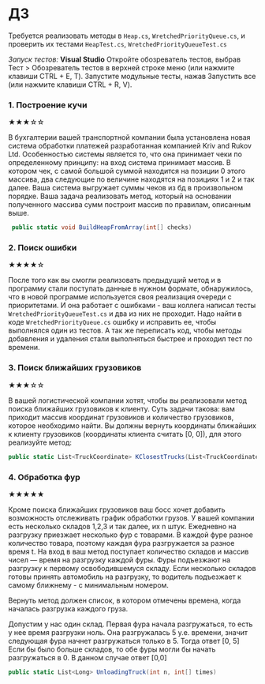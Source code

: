 # ДЗ

Требуется реализовать методы в `Heap.cs`, `WretchedPriorityQueue.cs`, и проверить их тестами `HeapTest.cs`, `WretchedPriorityQueueTest.cs`

*Запуск тестов:* 
**Visual Studio**
Откройте обозреватель тестов, выбрав Тест > Обозреватель тестов в верхней строке меню (или нажмите клавиши CTRL + E, T).
Запустите модульные тесты, нажав Запустить все (или нажмите клавиши CTRL + R, V).

### 1. Построение кучи

★★★☆☆

В бухгалтерии вашей транспортной компании была установлена новая система обработки платежей разработанная компанией
Kriv and Rukov Ltd. Особенностью системы является то, что она принимает чеки по определенному принципу: на вход система 
принимает массив. В котором чек, с самой большой суммой находится на позиции 0 этого массива, два следующие по величине 
находятся на позициях 1 и 2 и так далее. Ваша система выгружает суммы чеков из бд в произвольном порядке. Ваша задача
реализовать метод, который на основании полученного массива сумм построит массив по правилам, описанным выше.

```C#
 public static void BuildHeapFromArray(int[] checks)
```


### 2. Поиск ошибки

★★★★☆

После того как вы смогли реализовать предыдущий метод и в программу стали поступать данные в нужном формате, обнаружилось, 
что в новой программе используется своя реализация очереди с приоритетами. И она работает с ошибками - ваш коллега написал
тесты `WretchedPriorityQueueTest.cs` и два из них не проходит. Надо найти в коде `WretchedPriorityQueue.cs` ошибку
и исправить ее, чтобы выполнялся один из тестов. А так же переписать код, чтобы методы добавления и удаления стали выполняться
быстрее и проходил тест по времени.

### 3. Поиск ближайших грузовиков

★★★☆☆

В вашей логистической компании хотят, чтобы вы реализовали метод поиска ближайших грузовиков к клиенту. Суть задачи такова:
вам приходит массив координат грузовиков и количество грузовиков, которое необходимо найти. Вы должны вернуть координаты ближайших к
клиенту грузовиков (координаты клиента считать [0, 0]), для этого реализуйте метод:

```C#
public static List<TruckCoordinate> KClosestTrucks(List<TruckCoordinate> truckCoordinateList, int k)
```

### 4. Обработка фур

★★★★★

Кроме поиска ближайших грузовиков ваш босс хочет добавить возможность отслеживать график обработки грузов.
У вашей компании есть несколько складов 1,2,3 и так далее, их n штук.
Ежедневно на разгрузку приезжает несколько фур с товарами. В каждой фуре разное количество товара, поэтому каждая фура разгружается
за разное время t.
На вход в ваш метод поступает количество складов и массив чисел — время на разгрузку каждой фуры.
Фуры подъезжают на разгрузку к первому освободившемуся складу. Если несколько складов готовы принять автомобиль на разгрузку, то 
водитель подъезжает к самому ближнему - с минимальным номером.

Вернуть метод должен список, в котором отмечены времена, когда началась разгрузка каждого груза.

Допустим у нас один склад. Первая фура начала разгружаться, то есть у нее время разгрузки ноль. Она разгружалась 5 у.е. времени,
значит следующая фура начнет разгружаться только в 5. Тогда ответ [0, 5]
Если бы было больше складов, то обе фуры могли бы начать разгружаться в 0. В данном случае ответ [0,0]
```C#
public static List<Long> UnloadingTruck(int n, int[] times)
```


